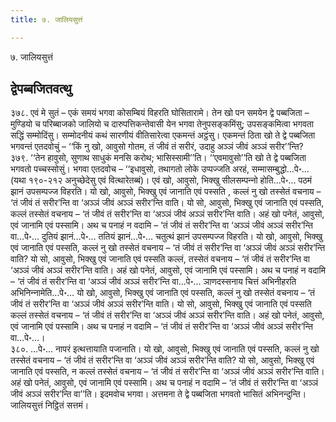 ```yaml
---
title: ७. जालियसुत्तं

---
```

७. जालियसुत्तं  


## द्वेपब्बजितवत्थु

३७८. एवं मे सुतं – एकं समयं भगवा कोसम्बियं विहरति घोसितारामे। तेन खो पन समयेन द्वे पब्बजिता – मुण्डियो च परिब्बाजको जालियो च दारुपत्तिकन्तेवासी येन भगवा तेनुपसङ्कमिंसु; उपसङ्कमित्वा भगवता सद्धिं सम्मोदिंसु। सम्मोदनीयं कथं सारणीयं वीतिसारेत्वा एकमन्तं अट्ठंसु। एकमन्तं ठिता खो ते द्वे पब्बजिता भगवन्तं एतदवोचुं – ‘‘किं नु खो, आवुसो गोतम, तं जीवं तं सरीरं, उदाहु अञ्‍ञं जीवं अञ्‍ञं सरीर’’न्ति?  
३७९. ‘‘तेन हावुसो, सुणाथ साधुकं मनसि करोथ; भासिस्सामी’’ति। ‘‘एवमावुसो’’ति खो ते द्वे पब्बजिता भगवतो पच्‍चस्सोसुं। भगवा एतदवोच – ‘‘इधावुसो, तथागतो लोके उप्पज्‍जति अरहं, सम्मासम्बुद्धो…पे॰… (यथा १९०-२१२ अनुच्छेदेसु एवं वित्थारेतब्बं)। एवं खो, आवुसो, भिक्खु सीलसम्पन्‍नो होति…पे॰… पठमं झानं उपसम्पज्‍ज विहरति। यो खो, आवुसो, भिक्खु एवं जानाति एवं पस्सति , कल्‍लं नु खो तस्सेतं वचनाय – ‘तं जीवं तं सरीर’न्ति वा ‘अञ्‍ञं जीवं अञ्‍ञं सरीर’न्ति वाति। यो सो, आवुसो, भिक्खु एवं जानाति एवं पस्सति, कल्‍लं तस्सेतं वचनाय – ‘तं जीवं तं सरीर’न्ति वा ‘अञ्‍ञं जीवं अञ्‍ञं सरीर’न्ति वाति। अहं खो पनेतं, आवुसो, एवं जानामि एवं पस्सामि। अथ च पनाहं न वदामि – ‘तं जीवं तं सरीर’न्ति वा ‘अञ्‍ञं जीवं अञ्‍ञं सरीर’न्ति वा…पे॰… दुतियं झानं…पे॰… ततियं झानं…पे॰… चतुत्थं झानं उपसम्पज्‍ज विहरति। यो खो, आवुसो, भिक्खु एवं जानाति एवं पस्सति, कल्‍लं नु खो तस्सेतं वचनाय – ‘तं जीवं तं सरीर’न्ति वा ‘अञ्‍ञं जीवं अञ्‍ञं सरीर’न्ति वाति? यो सो, आवुसो, भिक्खु एवं जानाति एवं पस्सति कल्‍लं, तस्सेतं वचनाय – ‘तं जीवं तं सरीर’न्ति वा ‘अञ्‍ञं जीवं अञ्‍ञं सरीर’न्ति वाति। अहं खो पनेतं, आवुसो, एवं जानामि एवं पस्सामि। अथ च पनाहं न वदामि – ‘तं जीवं तं सरीर’न्ति वा ‘अञ्‍ञं जीवं अञ्‍ञं सरीर’न्ति वा…पे॰… ञाणदस्सनाय चित्तं अभिनीहरति अभिनिन्‍नामेति…पे॰… यो खो, आवुसो, भिक्खु एवं जानाति एवं पस्सति, कल्‍लं नु खो तस्सेतं वचनाय – ‘तं जीवं तं सरीर’न्ति वा ‘अञ्‍ञं जीवं अञ्‍ञं सरीर’न्ति वाति। यो सो, आवुसो, भिक्खु एवं जानाति एवं पस्सति कल्‍लं तस्सेतं वचनाय – ‘तं जीवं तं सरीर’न्ति वा ‘अञ्‍ञं जीवं अञ्‍ञं सरीर’न्ति वाति। अहं खो पनेतं, आवुसो, एवं जानामि एवं पस्सामि। अथ च पनाहं न वदामि – ‘तं जीवं तं सरीर’न्ति वा ‘अञ्‍ञं जीवं अञ्‍ञं सरीर’न्ति वा…पे॰…।  
३८०. …पे॰… नापरं इत्थत्तायाति पजानाति। यो खो, आवुसो, भिक्खु एवं जानाति एवं पस्सति, कल्‍लं नु खो तस्सेतं वचनाय – ‘तं जीवं तं सरीर’न्ति वा ‘अञ्‍ञं जीवं अञ्‍ञं सरीर’न्ति वाति? यो सो, आवुसो, भिक्खु एवं जानाति एवं पस्सति, न कल्‍लं तस्सेतं वचनाय – ‘तं जीवं तं सरीर’न्ति वा ‘अञ्‍ञं जीवं अञ्‍ञं सरीर’न्ति वाति। अहं खो पनेतं, आवुसो, एवं जानामि एवं पस्सामि। अथ च पनाहं न वदामि – ‘तं जीवं तं सरीर’न्ति वा ‘अञ्‍ञं जीवं अञ्‍ञं सरीर’न्ति वा’’ति। इदमवोच भगवा। अत्तमना ते द्वे पब्बजिता भगवतो भासितं अभिनन्दुन्ति।  
जालियसुत्तं निट्ठितं सत्तमं।  